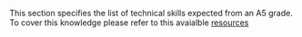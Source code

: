This section specifies the list of technical skills expected from an A5 grade. To cover this knowledge please refer to this avaialble [resources](https://github.com/Capgemini/grade-ladder-fullstack#a6)
